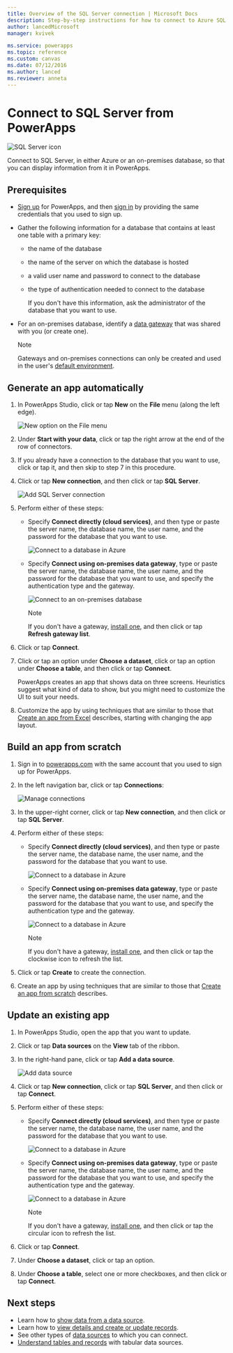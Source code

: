 ```yaml
---
title: Overview of the SQL Server connection | Microsoft Docs
description: Step-by-step instructions for how to connect to Azure SQL or an on-premises SQL Server database
author: lancedMicrosoft
manager: kvivek

ms.service: powerapps
ms.topic: reference
ms.custom: canvas
ms.date: 07/12/2016
ms.author: lanced
ms.reviewer: anneta
---
```

# Connect to SQL Server from PowerApps
![SQL Server icon](./media/connection-azure-sqldatabase/sqlicon.png)

Connect to SQL Server, in either Azure or an on-premises database, so that you can display information from it in PowerApps.

## Prerequisites

* [Sign up](../../signup-for-powerapps.md) for PowerApps, and then [sign in](http://web.powerapps.com?utm_source=padocs&utm_medium=linkinadoc&utm_campaign=referralsfromdoc) by providing the same credentials that you used to sign up.
* Gather the following information for a database that contains at least one table with a primary key:
  
  * the name of the database
  * the name of the server on which the database is hosted
  * a valid user name and password to connect to the database
  * the type of authentication needed to connect to the database
    
    If you don't have this information, ask the administrator of the database that you want to use.
* For an on-premises database, identify a [data gateway](../gateway-management.md) that was shared with you (or create one).
  
    > [!NOTE]
  > Gateways and on-premises connections can only be created and used in the user's [default environment](../working-with-environments.md).

## Generate an app automatically
1. In PowerApps Studio, click or tap **New** on the **File** menu (along the left edge).
   
    ![New option on the File menu](./media/connection-azure-sqldatabase/file-new.png)
2. Under **Start with your data**, click or tap the right arrow at the end of the row of connectors.
3. If you already have a connection to the database that you want to use, click or tap it, and then skip to step 7 in this procedure.
4. Click or tap **New connection**, and then click or tap **SQL Server**.
   
    ![Add SQL Server connection](./media/connection-azure-sqldatabase/add-sql-connection.png)
5. Perform either of these steps:
   
   * Specify **Connect directly (cloud services)**, and then type or paste the server name, the database name, the user name, and the password for the database that you want to use.
     
       ![Connect to a database in Azure](./media/connection-azure-sqldatabase/connect-azure.png)
   * Specify **Connect using on-premises data gateway**, type or paste the server name, the database name, the user name, and the password for the database that you want to use, and specify the authentication type and the gateway.
     
       ![Connect to an on-premises database](./media/connection-azure-sqldatabase/connect-onprem.png)
     
       > [!NOTE]
     > If you don't have a gateway, [install one](../gateway-reference.md), and then click or tap **Refresh gateway list**.
6. Click or tap **Connect**.
7. Click or tap an option under **Choose a dataset**, click or tap an option under **Choose a table**, and then click or tap **Connect**.
   
    PowerApps creates an app that shows data on three screens. Heuristics suggest what kind of data to show, but you might need to customize the UI to suit your needs.
8. Customize the app by using techniques that are similar to those that [Create an app from Excel](../get-started-create-from-data.md) describes, starting with changing the app layout.

## Build an app from scratch
1. Sign in to [powerapps.com](https://web.powerapps.com?utm_source=padocs&utm_medium=linkinadoc&utm_campaign=referralsfromdoc) with the same account that you used to sign up for PowerApps.
2. In the left navigation bar, click or tap **Connections**:  
   
    ![Manage connections](./media/connection-azure-sqldatabase/manage-connections.png)
3. In the upper-right corner, click or tap **New connection**, and then click or tap **SQL Server**.
4. Perform either of these steps:
   
   * Specify **Connect directly (cloud services)**, and then type or paste the server name, the database name, the user name, and the password for the database that you want to use.
     
       ![Connect to a database in Azure](./media/connection-azure-sqldatabase/connect-azure-portal.png)
   * Specify **Connect using on-premises data gateway**, type or paste the server name, the database name, the user name, and the password for the database that you want to use, and specify the authentication type and the gateway.
     
       ![Connect to a database in Azure](./media/connection-azure-sqldatabase/connect-onprem-portal.png)
     
       > [!NOTE]
     > If you don't have a gateway, [install one](../gateway-reference.md), and then click or tap the clockwise icon to refresh the list.
5. Click or tap **Create** to create the connection.
6. Create an app by using techniques that are similar to those that [Create an app from scratch](../get-started-create-from-blank.md) describes.

## Update an existing app
1. In PowerApps Studio, open the app that you want to update.
2. Click or tap **Data sources** on the **View** tab of the ribbon.
3. In the right-hand pane, click or tap **Add a data source**.
   
    ![Add data source](./media/connection-azure-sqldatabase/add-data-source.png)
4. Click or tap **New connection**, click or tap **SQL Server**, and then click or tap **Connect**.
5. Perform either of these steps:
   
   * Specify **Connect directly (cloud services)**, and then type or paste the server name, the database name, the user name, and the password for the database that you want to use.
     
       ![Connect to a database in Azure](./media/connection-azure-sqldatabase/connect-azure-fromblank.png)
   * Specify **Connect using on-premises data gateway**, type or paste the server name, the database name, the user name, and the password for the database that you want to use, and specify the authentication type and the gateway.
     
       ![Connect to a database in Azure](./media/connection-azure-sqldatabase/connect-onprem-fromblank.png)
     
       > [!NOTE]
     > If you don't have a gateway, [install one](../gateway-reference.md), and then click or tap the circular icon to refresh the list.
6. Click or tap **Connect**.
7. Under **Choose a dataset**, click or tap an option.
8. Under **Choose a table**, select one or more checkboxes, and then click or tap **Connect**.

## Next steps
* Learn how to [show data from a data source](../add-gallery.md).
* Learn how to [view details and create or update records](../add-form.md).
* See other types of [data sources](../connections-list.md) to which you can connect.  
* [Understand tables and records](../working-with-tables.md) with tabular data sources.

<!--NotAvailableYet
## View the available functions ##
This connection includes the following functions:

| Function Name |  Description |
| --- | --- |
|[GetItems](connection-azure-sqldatabase.md#getitems) | Retrieves rows from a SQL table |
|[PostItem](connection-azure-sqldatabase.md#postitem) | Inserts a new row into a SQL table |
|[GetItem](connection-azure-sqldatabase.md#getitem) | Retrieves a single row from a SQL table |
|[DeleteItem](connection-azure-sqldatabase.md#deleteitem) | Deletes a row from a SQL table |
|[PatchItem](connection-azure-sqldatabase.md#patchitem) | Updates an existing row in a SQL table |
|[GetTables](connection-azure-sqldatabase.md#gettables) | Retrieves tables from a SQL database |

### GetItems
Get rows: Retrieves rows from a SQL table

#### Input properties

| Name| Data Type|Required|Description|
| ---|---|---|---|
|table|string|yes|Name of SQL table|
|$skip|integer|no|Number of entries to skip (default = 0)|
|$top|integer|no|Maximum number of entries to retrieve (default = 256)|
|$filter|string|no|An ODATA filter query to restrict the number of entries|
|$orderby|string|no|An ODATA orderBy query for specifying the order of entries|

### PostItem
Insert row: Inserts a new row into a SQL table

#### Input properties

| Name| Data Type|Required|Description|
| ---|---|---|---|
|table|string|yes|Name of SQL table|
|item| |yes|Row to insert into the specified table in SQL|

#### Output properties

| Property Name | Data Type | Required | Description |
|---|---|---|---|
|value|array|No | |


### GetItem
Get row: Retrieves a single row from a SQL table

#### Input properties

| Name| Data Type|Required|Description|
| ---|---|---|---|
|table|string|yes|Name of SQL table|
|id|string|yes|Unique identifier of the row to retrieve|

#### Output properties

| Property Name | Data Type | Required | Description |
|---|---|---|---|
|ItemInternalId|string|No | |


### DeleteItem
Delete row: Deletes a row from a SQL table

#### Input properties

| Name| Data Type|Required|Description|
| ---|---|---|---|
|table|string|yes|Name of SQL table|
|id|string|yes|Unique identifier of the row to delete|

#### Output properties
None.

### PatchItem
Update row: Updates an existing row in a SQL table

#### Input properties

| Name| Data Type|Required|Description|
| ---|---|---|---|
|table|string|yes|Name of SQL table|
|id|string|yes|Unique identifier of the row to update|
|item| |yes|Row with updated values|

#### Output properties

| Property Name | Data Type | Required | Description |
|---|---|---|---|
|ItemInternalId|string|No | &nbsp; |


### GetTables
Get tables: Retrieves tables from a SQL database

#### Input properties
None.

#### Output properties

| Property Name | Data Type | Required | Description |
|---|---|---|---|
|value|array|No | Can output the Name and DisplayName properties |

### ExecuteProcedure
Execute stored procedure: Executes a stored procedure in SQL

#### Input properties

| Name| Data Type|Required|Description|
| ---|---|---|---|
|procedure|string|yes|Procedure name|
|parameters| |yes|Input parameters|

#### Output properties
Result of the stored procedure execution.

| Property Name | Data Type | Required | Description |
|---|---|---|---|
|OutputParameters|object|No | Output parameter values |
|ReturnCode|integer|No | Return code of a procedure |
|ResultSets|object|No | Result sets|

-->
